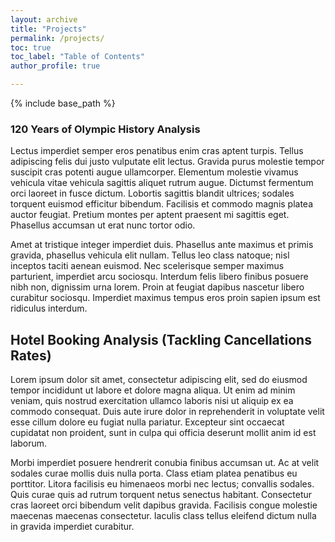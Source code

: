 ```yaml
---
layout: archive
title: "Projects"
permalink: /projects/
toc: true
toc_label: "Table of Contents"
author_profile: true

---
```

{% include base_path %}

### 120 Years of Olympic History Analysis

Lectus imperdiet semper eros penatibus enim cras aptent turpis. Tellus adipiscing felis dui justo vulputate elit lectus. Gravida purus molestie tempor suscipit cras potenti augue ullamcorper. Elementum molestie vivamus vehicula vitae vehicula sagittis aliquet rutrum augue. Dictumst fermentum orci laoreet in fusce dictum. Lobortis sagittis blandit ultrices; sodales torquent euismod efficitur bibendum. Facilisis et commodo magnis platea auctor feugiat. Pretium montes per aptent praesent mi sagittis eget. Phasellus accumsan ut erat nunc tortor odio.

Amet at tristique integer imperdiet duis. Phasellus ante maximus et primis gravida, phasellus vehicula elit nullam. Tellus leo class natoque; nisl inceptos taciti aenean euismod. Nec scelerisque semper maximus parturient, imperdiet arcu sociosqu. Interdum felis libero finibus posuere nibh non, dignissim urna lorem. Proin at feugiat dapibus nascetur libero curabitur sociosqu. Imperdiet maximus tempus eros proin sapien ipsum est ridiculus interdum.

## Hotel Booking Analysis (Tackling Cancellations Rates)

Lorem ipsum dolor sit amet, consectetur adipiscing elit, sed do eiusmod tempor incididunt ut labore et dolore magna aliqua. Ut enim ad minim veniam, quis nostrud exercitation ullamco laboris nisi ut aliquip ex ea commodo consequat. Duis aute irure dolor in reprehenderit in voluptate velit esse cillum dolore eu fugiat nulla pariatur. Excepteur sint occaecat cupidatat non proident, sunt in culpa qui officia deserunt mollit anim id est laborum.

Morbi imperdiet posuere hendrerit conubia finibus accumsan ut. Ac at velit sodales curae mollis duis nulla porta. Class etiam platea penatibus eu porttitor. Litora facilisis eu himenaeos morbi nec lectus; convallis sodales. Quis curae quis ad rutrum torquent netus senectus habitant. Consectetur cras laoreet orci bibendum velit dapibus gravida. Facilisis congue molestie maecenas maecenas consectetur. Iaculis class tellus eleifend dictum nulla in gravida imperdiet curabitur.
